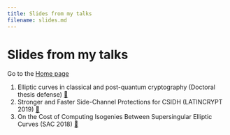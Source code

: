 ```yaml
---
title: Slides from my talks
filename: slides.md
--- 
```


# Slides from my talks

Go to the [Home page](index.md)

1. Elliptic curves in classical and post-quantum cryptography (Doctoral thesis defense) [&#x1f4be;](pdfs/PhD-defense.pdf)
1. Stronger and Faster Side-Channel Protections for CSIDH (LATINCRYPT 2019) [&#x1f4be;](pdfs/LATINCRYPT19.pdf)
1. On the Cost of Computing Isogenies Between Supersingular Elliptic Curves (SAC 2018) [&#x1f4be;](pdfs/SAC18.pdf)
